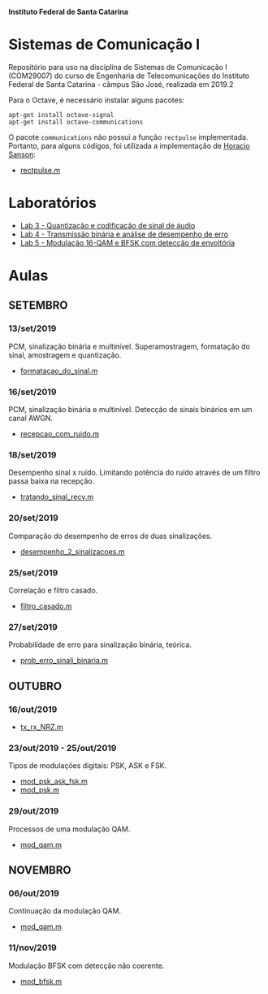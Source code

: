 ﻿**Instituto Federal de Santa Catarina**

# Sistemas de Comunicação I

Repositório para uso na disciplina de Sistemas de Comunicação I (COM29007) do curso de Engenharia de Telecomunicações do Instituto Federal de Santa Catarina - câmpus São José, realizada em 2019.2

Para o Octave, é necessário instalar alguns pacotes:

```
apt-get install octave-signal
apt-get install octave-communications
```

O pacote `communications` não possui a função `rectpulse` implementada. Portanto, para alguns códigos, foi utilizada a implementação de [Horacio Sanson](https://github.com/hsanson/scde/blob/master/src/rectpulse.m):

- [rectpulse.m](https://github.com/yanmartins/COM29007/blob/master/rectpulse.m)

# Laboratórios

 - [Lab 3 - Quantização e codificação de sinal de áudio](https://github.com/yanmartins/COM29007/tree/master/Lab3)
 - [Lab 4 - Transmissão binária e análise de desempenho de erro](https://github.com/yanmartins/COM29007/tree/master/Lab4)
 - [Lab 5 - Modulação 16-QAM e BFSK com detecção de envoltória](https://github.com/yanmartins/COM29007/tree/master/Lab5)
 
# Aulas

## SETEMBRO

### 13/set/2019

PCM, sinalização binária e multinível. Superamostragem, formatação do sinal, amostragem e quantização.

- [formatacao_do_sinal.m](https://github.com/yanmartins/COM29007/blob/master/formatacao_do_sinal.m)

### 16/set/2019

PCM, sinalização binária e multinível. Detecção de sinais binários em um canal AWGN.

- [recepcao_com_ruido.m](https://github.com/yanmartins/COM29007/blob/master/recepcao_com_ruido.m)

### 18/set/2019

Desempenho sinal x ruído. Limitando potência do ruído através de um filtro passa baixa na recepção.

- [tratando_sinal_recv.m](https://github.com/yanmartins/COM29007/blob/master/tratando_sinal_recv.m)

### 20/set/2019

Comparação do desempenho de erros de duas sinalizações.

- [desempenho_2_sinalizacoes.m](https://github.com/yanmartins/COM29007/blob/master/desempenho_2_sinalizacoes.m)


### 25/set/2019

Correlação e filtro casado.

- [filtro_casado.m](https://github.com/yanmartins/COM29007/blob/master/filtro_casado.m)

### 27/set/2019

Probabilidade de erro para sinalização binária, teórica.

- [prob_erro_sinali_binaria.m](https://github.com/yanmartins/COM29007/blob/master/prob_erro_sinali_binaria.m)

## OUTUBRO

### 16/out/2019

- [tx_rx_NRZ.m](https://github.com/yanmartins/COM29007/blob/master/tx_rx_NRZ.m)

### 23/out/2019 - 25/out/2019

Tipos de modulações digitais: PSK, ASK e FSK.

- [mod_psk_ask_fsk.m](https://github.com/yanmartins/COM29007/blob/master/mod_psk_ask_fsk.m)
- [mod_psk.m](https://github.com/yanmartins/COM29007/blob/master/mod_psk.m)

### 29/out/2019

Processos de uma modulação QAM.

- [mod_qam.m](https://github.com/yanmartins/COM29007/blob/master/mod_qam.m)

## NOVEMBRO

### 06/out/2019

Continuação da modulação QAM.

- [mod_qam.m](https://github.com/yanmartins/COM29007/blob/master/mod_qam.m)

### 11/nov/2019

Modulação BFSK com detecção não coerente.

- [mod_bfsk.m](https://github.com/yanmartins/COM29007/blob/master/mod_bfsk.m)
